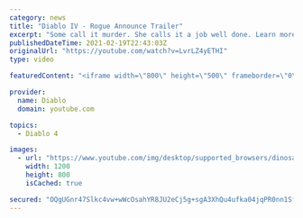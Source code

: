 ```yaml
---
category: news
title: "Diablo IV - Rogue Announce Trailer"
excerpt: "Some call it murder. She calls it a job well done. Learn more at Diablo4.com The Rogue is the newest addition to the Diablo IV ..."
publishedDateTime: 2021-02-19T22:43:03Z
originalUrl: "https://youtube.com/watch?v=LvrLZ4yETHI"
type: video

featuredContent: "<iframe width=\"800\" height=\"500\" frameborder=\"0\" src=\"https://www.youtube.com/embed/LvrLZ4yETHI\" allow=\"accelerometer; autoplay; encrypted-media; gyroscope; picture-in-picture\" allowfullscreen></iframe>"

provider:
  name: Diablo
  domain: youtube.com

topics:
  - Diablo 4

images:
  - url: "https://www.youtube.com/img/desktop/supported_browsers/dinosaur.png"
    width: 1200
    height: 800
    isCached: true

secured: "OQgUGnr47Slkc4vw+wWcOsahYR8JU2eCj5g+sgA3XhQu4ufka04jqPR0nn1SfKaFtFVbAfJ9KjkTb5uuvCknOG3xs5gEq8V9HW0JYKPqkiEtd1OkCjzi/ndfdppT66CpNxJV7f5872B7fxiYfzRpEaZcEDglv6fOmbb8EpK+CgfQVnpmCX4y11bNB93Ml/IFA9s9JfgDVGSa5sr9KLvBTcN5djseDdi5Cqm8HmVMAJVEvRczw+18rZQ8cmBXZ/cXcq9Y+c+IODpWiJSH92SzA9pFVO0/lJlR6Jq9JGd4zSP9CeibENccmbt3E0rsVCjTguHTENA3tjsxfwv57vwufEhCinTaCIzO7FXg3pz1I3vYde6iNoD/kI6AcbwdvumoqDMHS4Rm7xdauH9tGDSeaf7btaWLmZE90E+6T1DVcpoZ7lydEk8CMIBYLurA9ra1;TWplyNrR6zEwV1VRgiD3Fw=="
---
```



